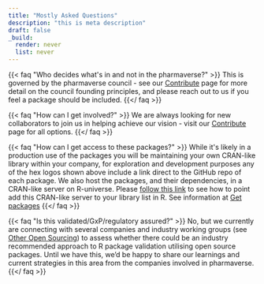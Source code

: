 ```yaml
---
title: "Mostly Asked Questions"
description: "this is meta description"
draft: false
_build:
  render: never
  list: never
---
```


{{< faq "Who decides what's in and not in the pharmaverse?" >}}
This is governed by the pharmaverse council - see our [Contribute](https://pharmaverse.org/contribute/) page for more detail on the council founding principles, and please reach out to us if you feel a package should be included.
{{</ faq >}}

{{< faq "How can I get involved?" >}}
We are always looking for new collaborators to join us in helping achieve our vision - visit our [Contribute](https://pharmaverse.org/contribute/) page for all options.
{{</ faq >}}

{{< faq "How can I get access to these packages?" >}}
While it's likely in a production use of the packages you will be maintaining your own CRAN-like library within your company, for exploration and development purposes any of the hex logos shown above include a link direct to the GitHub repo of each package. We also host the packages, and their dependencies, in a CRAN-like server on R-universe. Please [follow this link](https://pharmaverse.r-universe.dev/ui#builds) to see how to point add this CRAN-like server to your library list in R. See information at [Get packages](https://pharmaverse.org/library/)
{{</ faq >}}

{{< faq "Is this validated/GxP/regulatory assured?" >}}
No, but we currently are connecting with several companies and industry working groups (see [Other Open Sourcing](https://pharmaverse.org/opensource/)) to assess whether there could be an industry recommended approach to R package validation utilising open source packages. Until we have this, we’d be happy to share our learnings and current strategies in this area from the companies involved in pharmaverse.
{{</ faq >}}
